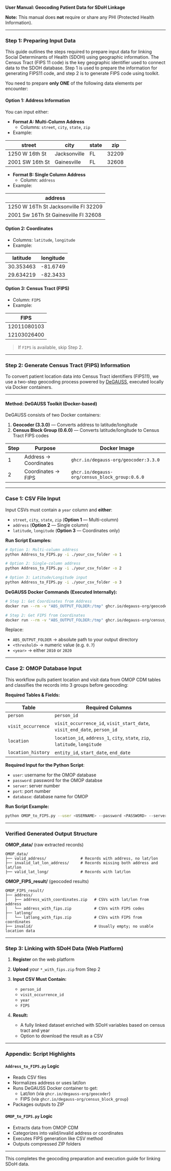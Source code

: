 **User Manual: Geocoding Patient Data for SDoH Linkage**

**Note:** This manual does **not** require or share any PHI (Protected Health Information).

---

### **Step 1: Preparing Input Data**
This guide outlines the steps required to prepare input data for linking Social Determinants of Health (SDOH) using geographic information. The Census Tract (FIPS 11 code) is the key geographic identifier used to connect data to the SDOH database. Step 1 is used to prepare the information for generating FIPS11 code, and step 2 is to generate FIPS code using toolkit.

You need to prepare **only ONE** of the following data elements per encounter:

#### **Option 1: Address Information**
You can input either:
- **Format A: Multi-Column Address**
  - Columns: `street`, `city`, `state`, `zip`
- Example:
   
| street | city | state | zip |
|----------|----------|----------|----------|
| 1250 W 16th St | Jacksonville | FL | 32209 |
| 2001 SW 16th St | Gainesville | FL | 32608 |

- **Format B: Single Column Address**
  - Column: `address`
- Example:
   
| address |
|----------|
| 1250 W 16Th St Jacksonville Fl 32209 |
|2001 Sw 16Th St Gainesville Fl 32608 | 

#### **Option 2: Coordinates**
- Columns: `latitude`, `longitude`
- Example:

| latitude | longitude |
|----------|----------|
| 30.353463 | -81.6749 |
| 29.634219 | -82.3433 |

#### **Option 3: Census Tract (FIPS)**
- Column: `FIPS`
- Example:

| FIPS |
|----------|
| 12011080103 |
| 12103026400 | 

> If `FIPS` is available, skip Step 2.

---

### **Step 2: Generate Census Tract (FIPS) Information**

To convert patient location data into Census Tract identifiers (FIPS11), we use a two-step geocoding process powered by [DeGAUSS](https://degauss.org), executed locally via Docker containers.

---

####  Method: DeGAUSS Toolkit (Docker-based)

DeGAUSS consists of two Docker containers:
1. **Geocoder (3.3.0)** — Converts address to latitude/longitude
2. **Census Block Group (0.6.0)** — Converts latitude/longitude to Census Tract FIPS codes

| Step | Purpose                   | Docker Image                                  |
|------|----------------------------|-----------------------------------------------|
| 1    | Address → Coordinates      | `ghcr.io/degauss-org/geocoder:3.3.0`          |
| 2    | Coordinates → FIPS         | `ghcr.io/degauss-org/census_block_group:0.6.0`|

---

### **Case 1: CSV File Input**

Input CSVs must contain a `year` column and **either**:
- `street`, `city`, `state`, `zip` (**Option 1** — Multi-column)
- `address` (**Option 2** — Single column)
- `latitude`, `longitude` (**Option 3** — Coordinates only)

**Run Script Examples:**
```bash
# Option 1: Multi-column address
python Address_to_FIPS.py -i ./your_csv_folder -o 1

# Option 2: Single-column address
python Address_to_FIPS.py -i ./your_csv_folder -o 2

# Option 3: Latitude/Longitude input
python Address_to_FIPS.py -i ./your_csv_folder -o 3
```

**DeGAUSS Docker Commands (Executed Internally):**
```bash
# Step 1: Get Coordinates from Address
docker run --rm -v "ABS_OUTPUT_FOLDER:/tmp" ghcr.io/degauss-org/geocoder:3.3.0 /tmp/<your_preprocessed_input.csv> <threshold>

# Step 2: Get FIPS from Coordinates
docker run --rm -v "ABS_OUTPUT_FOLDER:/tmp" ghcr.io/degauss-org/census_block_group:0.6.0 /tmp/<your_coordinate_output.csv> <year>
```

Replace:
- `ABS_OUTPUT_FOLDER` → absolute path to your output directory
- `<threshold>` → numeric value (e.g. `0.7`)
- `<year>` → either `2010` or `2020`

---

### **Case 2: OMOP Database Input**

This workflow pulls patient location and visit data from OMOP CDM tables and classifies the records into 3 groups before geocoding:

**Required Tables & Fields:**

| Table              | Required Columns                                      |
|--------------------|------------------------------------------------------|
| `person`           | `person_id`                                          |
| `visit_occurrence` | `visit_occurrence_id`, `visit_start_date`, `visit_end_date`, `person_id` |
| `location`         | `location_id`, `address_1`, `city`, `state`, `zip`, `latitude`, `longitude` |
| `location_history` | `entity_id`, `start_date`, `end_date`               |

 **Required Input for the Python Script**:
- `user`: username for the OMOP database
- `password`: password for the OMOP databse
- `server`: server number
- `port`: port number
- `database`: database name for OMOP

**Run Script Example:**
```bash
python OMOP_to_FIPS.py --user <USERNAME> --password <PASSWORD> --server <HOST> --port <PORT> --database <DBNAME>
```

---

### Verified Generated Output Structure

**OMOP_data/** (raw extracted records)
```
OMOP_data/
├── valid_address/               # Records with address, no lat/lon
├── invalid_lat_lon_address/     # Records missing both address and lat/lon
├── valid_lat_long/              # Records with lat/lon
```

**OMOP_FIPS_result/** (geocoded results)
```
OMOP_FIPS_result/
├── address/
│   ├── address_with_coordinates.zip   # CSVs with lat/lon from address
│   └── address_with_fips.zip          # CSVs with FIPS codes
├── latlong/
│   └── latlong_with_fips.zip          # CSVs with FIPS from coordinates
├── invalid/                           # Usually empty; no usable location data
```

---

### **Step 3: Linking with SDoH Data (Web Platform)**

1. **Register** on the web platform
2. **Upload** your `*_with_fips.zip` from Step 2
3. **Input CSV Must Contain:**
   - `person_id`
   - `visit_occurrence_id`
   - `year`
   - `FIPS`

4. **Result:**
   - A fully linked dataset enriched with SDoH variables based on census tract and year
   - Option to download the result as a CSV

---

### **Appendix: Script Highlights**

#### **`Address_to_FIPS.py` Logic**
- Reads CSV files
- Normalizes address or uses lat/lon
- Runs DeGAUSS Docker container to get:
  - Lat/lon (via `ghcr.io/degauss-org/geocoder`)
  - FIPS (via `ghcr.io/degauss-org/census_block_group`)
- Packages outputs to ZIP

#### **`OMOP_to_FIPS.py` Logic**
- Extracts data from OMOP CDM
- Categorizes into valid/invalid address or coordinates
- Executes FIPS generation like CSV method
- Outputs compressed ZIP folders

---

This completes the geocoding preparation and execution guide for linking SDoH data.

